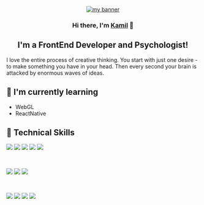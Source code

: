 <p align="center">
  <a href="https://swedishsailor.github.io/portfolio/" target="_blank" rel="noreferrer"><img src="https://i.postimg.cc/SKzjJv35/Kamil-ygowski-1.png" alt="my banner"></a>
</p>

<h3 align="center">
Hi there, I'm <a href="https://swedishsailor.github.io/portfolio/" target="_blank" rel="noreferrer">Kamil</a> 👋
</h3>

<h2 align="center">
I'm a FrontEnd Developer and Psychologist!
</h2> 

I love the entire process of creative thinking. You start with just one desire - to make something you have in your head. Then every second your brain is attacked by enormous waves of ideas.

<!--
### 🤝 Connect with me:

<a href="https://www.linkedin.com/in/yushi95/"><img align="left" src="https://raw.githubusercontent.com/yushi1007/yushi1007/main/images/linkedin.svg" alt="Yu Shi | LinkedIn" width="21px"/></a>
<a href="https://instagram.com/yushi.95"><img align="left" src="https://raw.githubusercontent.com/yushi1007/yushi1007/main/images/instagram.svg" alt="Yu Shi | Instagram" width="21px"/></a>
<a href="https://yushi95.medium.com/"><img align="left" src="https://raw.githubusercontent.com/yushi1007/yushi1007/main/images/medium.svg" alt="Yu Shi | Medium" width="21px"/></a>
</br>
-->
## 🌱 I'm currently learning

- WebGL
- ReactNative

## 💼 Technical Skills

![](https://img.shields.io/badge/Code-React-informational?style=flat&logo=react&color=61DAFB)
![](https://img.shields.io/badge/Code-JavaScript-informational?style=flat&logo=JavaScript&color=F7DF1E)
![](https://img.shields.io/badge/Code-TypeScript-informational?style=flat&logo=TypeScript&color=1e3799)
![](https://img.shields.io/badge/Code-Python-informational?style=flat&logo=Python&color=f6b93b)
![](https://img.shields.io/badge/Code-HTML5-informational?style=flat&logo=HTML5&color=E34F26)

</br>

![](https://img.shields.io/badge/Style-Sass-informational?style=flat&logo=Sass&color=7952B3)
![](https://img.shields.io/badge/Style-CSS3-informational?style=flat&logo=CSS3&color=1572B6)
![](https://img.shields.io/badge/Style-styled--components-informational?style=flat&logo=styled-components&color=DB7093)


</br>

![](https://img.shields.io/badge/Tools-NPM-informational?style=flat&logo=NPM&color=CB3837)
![](https://img.shields.io/badge/Tools-Heroku-informational?style=flat&logo=Heroku&color=430098)
![](https://img.shields.io/badge/Tools-Git-informational?style=flat&logo=Git&color=F05032)
![](https://img.shields.io/badge/Tools-GitHub-informational?style=flat&logo=GitHub&color=181717)

<!--

## 📈 GitHub Stats 

[![Top Langs](https://github-readme-stats.vercel.app/api/top-langs/?username=swedishsailor&layout=compact)](https://github.com/swedishsailor)
-->

<!--

**swedishsailor/swedishsailor** is a ✨ _special_ ✨ repository because its `README.md` (this file) appears on your GitHub profile.

Here are some ideas to get you started:

- 🔭 I’m currently working on ...
- 🌱 I’m currently learning ...
- 👯 I’m looking to collaborate on ...
- 🤔 I’m looking for help with ...
- 💬 Ask me about ...
- 📫 How to reach me: ...
- 😄 Pronouns: ...
- ⚡ Fun fact: ...

![alt text](https://i.postimg.cc/Pr9pcDdL/small-scared-basil.gif)
-->
